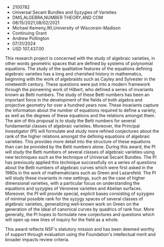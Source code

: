 
* 2100782
* Universal Secant Bundles and Syzygies of Varieties
* DMS,ALGEBRA,NUMBER THEORY,AND COM
* 08/15/2021,08/02/2021
* Michael Kemeny,WI,University of Wisconsin-Madison
* Continuing Grant
* Andrew Pollington
* 07/31/2024
* USD 107,437.00

This research project is concerned with the study of algebraic varieties, in
other words geometric spaces that are defined by systems of polynomial
equations. The study of the qualitative features of the equations defining
algebraic varieties has a long and cherished history in mathematics, beginning
with the work of algebraists such as Cayley and Sylvester in the nineteenth
century. These questions were put into a modern framework through the pioneering
work of Hilbert, who defined a series of invariants known as Betti numbers. The
study of these Betti numbers has been an important force in the development of
the fields of both algebra and projective geometry for over a hundred years now.
These invariants capture the information about the number of equations required
to define a variety, as well as the degrees of these equations and the relations
amongst them. The aim of this proposal is to study the Betti numbers for several
fundamental classes of algebraic varieties. Moreover, the Principal Investigator
(PI) will formulate and study more refined conjectures about the rank of the
higher relations amongst the defining equations of algebraic varieties. This
provides more detail into the structure of these equations than can be provided
by the Betti numbers alone. During this award, the PI will study the Betti
numbers of several classes of algebraic varieties using new techniques such as
the technique of Universal Secant Bundles. The PI has previously applied this
technique successfully on a series of questions about the Betti numbers of
algebraic curves which were first asked in the 1980s in the work of
mathematicians such as Green and Lazarsfeld. The PI will study these invariants
in new settings, such as the case of higher dimensional varieties, with a
particular focus on understanding the equations and syzygies of Veronese
varieties and Abelian surfaces. Moreover, the PI will provide special, explicit
bases consisting of syzygies of minimal possible rank for the syzygy spaces of
several classes of algebraic varieties, generalizing well-known work on Green on
the generation of the ideal of canonical curves by quadrics of rank four. More
generally, the PI hopes to formulate new conjectures and questions which will
open up new lines of inquiry for the field as a whole.

This award reflects NSF's statutory mission and has been deemed worthy of
support through evaluation using the Foundation's intellectual merit and broader
impacts review criteria.
